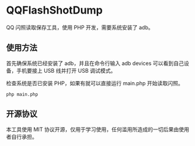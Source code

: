 # QQFlashShotDump
QQ 闪照读取保存工具，使用 PHP 开发，需要系统安装了 adb。

## 使用方法
首先确保系统已经安装了 adb，并且在命令行输入 adb devices 可以看到自己设备，手机要接上 USB 线并打开 USB 调试模式。

检查系统是否已安装 PHP，如果有就可以直接运行 main.php 开始读取闪照。

```
php main.php
```

## 开源协议
本工具使用 MIT 协议开源，仅用于学习使用，任何滥用所造成的一切后果由使用者自行承担。
